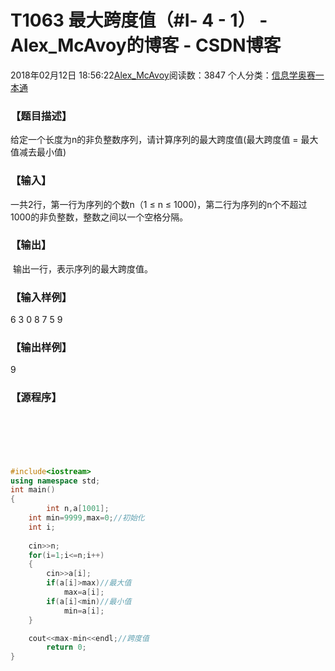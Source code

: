 # T1063 最大跨度值（#Ⅰ- 4 - 1） - Alex_McAvoy的博客 - CSDN博客





2018年02月12日 18:56:22[Alex_McAvoy](https://me.csdn.net/u011815404)阅读数：3847
个人分类：[信息学奥赛一本通](https://blog.csdn.net/u011815404/article/category/7429967)










### 【题目描述】



给定一个长度为n的非负整数序列，请计算序列的最大跨度值(最大跨度值 = 最大值减去最小值)

### 【输入】



一共2行，第一行为序列的个数n（1 ≤ n ≤ 1000)，第二行为序列的n个不超过1000的非负整数，整数之间以一个空格分隔。

### 【输出】



 输出一行，表示序列的最大跨度值。


### 【输入样例】

6
3 0 8 7 5 9

### 【输出样例】

9

### 【源程序】


```cpp

```

```cpp

```

```cpp

```

```cpp

```

```cpp

```

```cpp

```

```cpp
#include<iostream>
using namespace std;
int main()
{
        int n,a[1001];
	int min=9999,max=0;//初始化
	int i;
    
	cin>>n;
	for(i=1;i<=n;i++)
	{
		cin>>a[i];
		if(a[i]>max)//最大值
			max=a[i];
		if(a[i]<min)//最小值
			min=a[i];
	}

	cout<<max-min<<endl;//跨度值
        return 0;
}
```








